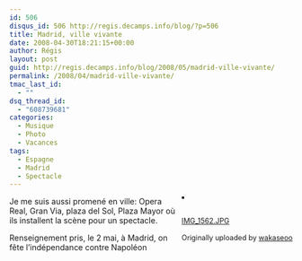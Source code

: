```yaml
---
id: 506
disqus_id: 506 http://regis.decamps.info/blog/?p=506
title: Madrid, ville vivante
date: 2008-04-30T18:21:15+00:00
author: Régis
layout: post
guid: http://regis.decamps.info/blog/2008/05/madrid-ville-vivante/
permalink: /2008/04/madrid-ville-vivante/
tmac_last_id:
  - ""
dsq_thread_id:
  - "608739681"
categories:
  - Musique
  - Photo
  - Vacances
tags:
  - Espagne
  - Madrid
  - Spectacle
---
```

<div style="float: right; margin-left: 10px; margin-bottom: 10px;">
  <a href="http://www.flickr.com/photos/wakaseoo/2464202656/" title="photo sharing"><img src="http://farm4.static.flickr.com/3132/2464202656_8fdd8dd0dd_m.jpg" alt="" style="border: solid 2px #000000;" /></a><br /> <br /> <span style="font-size: 0.9em; margin-top: 0px;"><br /> <a href="http://www.flickr.com/photos/wakaseoo/2464202656/">IMG_1562.JPG</a><br /> <br /> Originally uploaded by <a href="http://www.flickr.com/people/wakaseoo/">wakaseoo</a><br /> </span>
</div>

Je me suis aussi promené en ville: Opera Real, Gran Via, plaza del Sol, Plaza Mayor où ils installent la scène pour un spectacle.

Renseignement pris, le 2 mai, à Madrid, on fête l’indépendance contre Napoléon
  
<br clear="all" />
